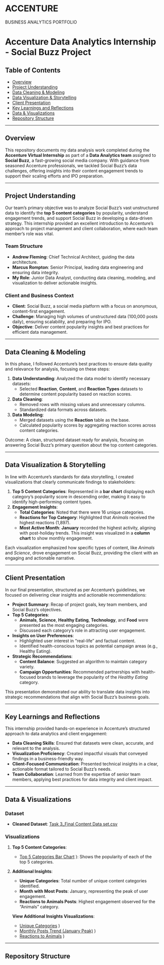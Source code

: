# ACCENTURE
BUSINESS ANALYTICS PORTFOLIO
# **Accenture Data Analytics Internship - Social Buzz Project**

## **Table of Contents**
- [Overview](#overview)
- [Project Understanding](#project-understanding)
- [Data Cleaning & Modeling](#data-cleaning--modeling)
- [Data Visualization & Storytelling](#data-visualization--storytelling)
- [Client Presentation](#client-presentation)
- [Key Learnings and Reflections](#key-learnings-and-reflections)
- [Data & Visualizations](#data--visualizations)
- [Repository Structure](#repository-structure)

---

## Overview

This repository documents my data analysis work completed during the **Accenture Virtual Internship** as part of a **Data Analytics team** assigned to **Social Buzz**, a fast-growing social media company. With guidance from seasoned Accenture professionals, we tackled Social Buzz’s data challenges, offering insights into their content engagement trends to support their scaling efforts and IPO preparation.

---

## Project Understanding

Our team’s primary objective was to analyze Social Buzz’s vast unstructured data to identify the **top 5 content categories** by popularity, understand engagement trends, and support Social Buzz in developing a data-driven strategy. This internship provided an excellent introduction to Accenture’s approach to project management and client collaboration, where each team member’s role was vital.

### Team Structure
- **Andrew Fleming**: Chief Technical Architect, guiding the data architecture.
- **Marcus Rompton**: Senior Principal, leading data engineering and ensuring data integrity.
- **My Role**: Junior Data Analyst, conducting data cleaning, modeling, and visualization to deliver actionable insights.

### Client and Business Context
- **Client**: Social Buzz, a social media platform with a focus on anonymous, content-first engagement.
- **Challenge**: Managing high volumes of unstructured data (100,000 posts daily), ensuring scalability, and preparing for IPO.
- **Objective**: Deliver content popularity insights and best practices for efficient data management.

---

## Data Cleaning & Modeling

In this phase, I followed Accenture’s best practices to ensure data quality and relevance for analysis, focusing on these steps:

1. **Data Understanding**: Analyzed the data model to identify necessary datasets:
   - Selected **Reaction**, **Content**, and **Reaction Types** datasets to determine content popularity based on reaction scores.
2. **Data Cleaning**:
   - Removed rows with missing values and unnecessary columns.
   - Standardized data formats across datasets.
3. **Data Modeling**:
   - Merged datasets using the **Reaction** table as the base.
   - Calculated popularity scores by aggregating reaction scores across content categories.

Outcome: A clean, structured dataset ready for analysis, focusing on answering Social Buzz’s primary question about the top content categories.

---

## Data Visualization & Storytelling

In line with Accenture’s standards for data storytelling, I created visualizations that clearly communicate findings to stakeholders:

1. **Top 5 Content Categories**: Represented in a **bar chart** displaying each category’s popularity score in descending order, making it easy to identify high-performing content types.
2. **Engagement Insights**:
   - **Total Categories**: Noted that there were 16 unique categories.
   - **Reactions for Top Category**: Highlighted that *Animals* received the highest reactions (1,897).
   - **Most Active Month**: **January** recorded the highest activity, aligning with post-holiday trends. This insight was visualized in a **column chart** to show monthly engagement.
   
Each visualization emphasized how specific types of content, like *Animals* and *Science*, drove engagement on Social Buzz, providing the client with an engaging and actionable narrative.

---

## Client Presentation

In our final presentation, structured as per Accenture’s guidelines, we focused on delivering clear insights and actionable recommendations:

- **Project Summary**: Recap of project goals, key team members, and Social Buzz’s objectives.
- **Top 5 Categories**:
   - **Animals**, **Science**, **Healthy Eating**, **Technology**, and **Food** were presented as the most engaging categories.
   - Discussed each category’s role in attracting user engagement.
- **Insights on User Preferences**:
   - Highlighted user interest in “real-life” and factual content.
   - Identified health-conscious topics as potential campaign areas (e.g., Healthy Eating).
- **Strategic Recommendations**:
   - **Content Balance**: Suggested an algorithm to maintain category variety.
   - **Campaign Opportunities**: Recommended partnerships with health-focused brands to leverage the popularity of the *Healthy Eating* category.

This presentation demonstrated our ability to translate data insights into strategic recommendations that align with Social Buzz’s business goals.

---

## Key Learnings and Reflections

This internship provided hands-on experience in Accenture’s structured approach to data analytics and client engagement:
- **Data Cleaning Skills**: Ensured that datasets were clean, accurate, and relevant to the analysis.
- **Visualization Proficiency**: Created impactful visuals that conveyed findings in a business-friendly way.
- **Client-Focused Communication**: Presented technical insights in a clear, actionable format tailored to Social Buzz’s needs.
- **Team Collaboration**: Learned from the expertise of senior team members, applying best practices for data integrity and client impact.

---

## Data & Visualizations

### Dataset

- **Cleaned Dataset**: [Task 3_Final Content Data set.csv](https://github.com/user-attachments/files/17658972/Task.3_Final.Content.Data.set.csv)

### Visualizations
1. **Top 5 Content Categories**:
   - [Top 5 Categories Bar Chart](https://github.com/user-attachments/assets/a0f0d07c-6a84-48e0-9fd8-a0c591aca024)
): Shows the popularity of each of the top 5 categories.
   
2. **Additional Insights**:
   - **Unique Categories**: Total number of unique content categories identified.
   - **Month with Most Posts**: January, representing the peak of user engagement.
   - **Reactions to Animals Posts**: Highest engagement observed for the “Animals” category.

   **View Additional Insights Visualizations**:
   - [Unique Categories](https://github.com/user-attachments/assets/69122a09-c29b-421c-b43d-0243ae18ee29)
)
   - [Monthly Posts Trend (January Peak)](https://github.com/user-attachments/assets/eae79bd4-f892-489d-b127-5b480c48a100)
)
   - [Reactions to Animals](https://github.com/user-attachments/assets/28530e4d-11be-4646-a80f-80118f661fa0)
)

---
## **Repository Structure**
